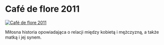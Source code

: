 Café de flore 2011 
=============
[![Café de flore 2011 ](http://vidos.pl/images/player.gif)](http://vidos.pl/caf-de-flore-2011)

 Miłosna historia opowiadająca o relacji między kobietą i mężczyzną, a także matką i jej synem.
